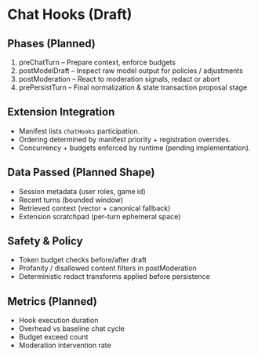 # Chat Hooks (Draft)

## Phases (Planned)

1. preChatTurn – Prepare context, enforce budgets
2. postModelDraft – Inspect raw model output for policies / adjustments
3. postModeration – React to moderation signals, redact or abort
4. prePersistTurn – Final normalization & state transaction proposal stage

## Extension Integration

- Manifest lists `chatHooks` participation.
- Ordering determined by manifest priority + registration overrides.
- Concurrency + budgets enforced by runtime (pending implementation).

## Data Passed (Planned Shape)

- Session metadata (user roles, game id)
- Recent turns (bounded window)
- Retrieved context (vector + canonical fallback)
- Extension scratchpad (per-turn ephemeral space)

## Safety & Policy

- Token budget checks before/after draft
- Profanity / disallowed content filters in postModeration
- Deterministic redact transforms applied before persistence

## Metrics (Planned)

- Hook execution duration
- Overhead vs baseline chat cycle
- Budget exceed count
- Moderation intervention rate
